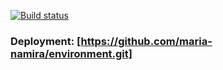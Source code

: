 [![Build status](https://ci.appveyor.com/api/projects/status/4y5ipr8ri7ys6hk9/branch/master?svg=true)](https://ci.appveyor.com/project/maria-namira/environment/branch/master)

### Deployment: [https://github.com/maria-namira/environment.git]
